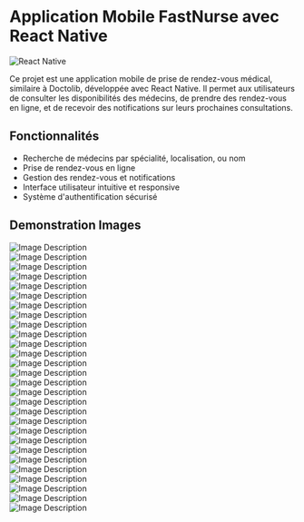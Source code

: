 # Application Mobile FastNurse avec React Native

![React Native](https://reactnative.dev/img/header_logo.svg)

Ce projet est une application mobile de prise de rendez-vous médical, similaire à Doctolib, développée avec React Native. Il permet aux utilisateurs de consulter les disponibilités des médecins, de prendre des rendez-vous en ligne, et de recevoir des notifications sur leurs prochaines consultations.

## Fonctionnalités

- Recherche de médecins par spécialité, localisation, ou nom
- Prise de rendez-vous en ligne
- Gestion des rendez-vous et notifications
- Interface utilisateur intuitive et responsive
- Système d'authentification sécurisé


## Demonstration Images
![Image Description](https://github.com/HaytamBenz5/FastNurseApp/blob/main/Demo/3c0306c1-ed99-4203-a938-f677af7f0fff.jpg?raw=true)  
![Image Description](https://github.com/HaytamBenz5/FastNurseApp/blob/main/Demo/2bd7031d-e0a7-4cca-b4a9-a4b327245d2e.jpg?raw=true)  
![Image Description](https://github.com/HaytamBenz5/FastNurseApp/blob/main/Demo/3af3b6e0-c6ad-4e7d-8957-2d66af6c2073.jpg?raw=true)  
![Image Description](https://github.com/HaytamBenz5/FastNurseApp/blob/main/Demo/041696d7-2ea9-4d59-b1f3-aae088da04f7.jpg?raw=true)  
![Image Description](https://github.com/HaytamBenz5/FastNurseApp/blob/main/Demo/08635ef2-6335-4422-ad45-32324533aa7d.jpg?raw=true)  
![Image Description](https://github.com/HaytamBenz5/FastNurseApp/blob/main/Demo/10636896-dd34-4226-9172-5320ec130de1.jpg?raw=true)  
![Image Description](https://github.com/HaytamBenz5/FastNurseApp/blob/main/Demo/1fbcb848-0fb9-4d54-9d21-bf8868b3a490.jpg?raw=true)  
![Image Description](https://github.com/HaytamBenz5/FastNurseApp/blob/main/Demo/20b67112-496e-4b1f-bf59-1a8780f2a52f.jpg?raw=true)  
![Image Description](https://github.com/HaytamBenz5/FastNurseApp/blob/main/Demo/48ab16fb-afbb-4883-b294-95cf717ac4f5.jpg?raw=true)  
![Image Description](https://github.com/HaytamBenz5/FastNurseApp/blob/main/Demo/57fdf1a0-8882-421d-a15b-a235f481ca90.jpg?raw=true)  
![Image Description](https://github.com/HaytamBenz5/FastNurseApp/blob/main/Demo/7c4c5ecd-11ee-4e7b-8cec-01fa8ba9bbd8.jpg?raw=true)  
![Image Description](https://github.com/HaytamBenz5/FastNurseApp/blob/main/Demo/7c5bb4c0-180c-4485-93ba-2b82d8638758.jpg?raw=true)  
![Image Description](https://github.com/HaytamBenz5/FastNurseApp/blob/main/Demo/82cb3e51-8036-4c5d-b778-e86e16df8427.jpg?raw=true)  
![Image Description](https://github.com/HaytamBenz5/FastNurseApp/blob/main/Demo/844c0886-3720-4e8f-a24e-2460530b426b.jpg?raw=true)  
![Image Description](https://github.com/HaytamBenz5/FastNurseApp/blob/main/Demo/939d906a-eb0a-4932-ab3c-502032ed752b.jpg?raw=true)  
![Image Description](https://github.com/HaytamBenz5/FastNurseApp/blob/main/Demo/9c375613-c918-4cab-aed4-745b1508090e.jpg?raw=true)  
![Image Description](https://github.com/HaytamBenz5/FastNurseApp/blob/main/Demo/a4c58e21-4b41-48a5-8ace-b3e5771035b6.jpg?raw=true)  
![Image Description](https://github.com/HaytamBenz5/FastNurseApp/blob/main/Demo/a5b6aa62-fdc8-495f-863e-aaa6cc6904e7.jpg?raw=true)  
![Image Description](https://github.com/HaytamBenz5/FastNurseApp/blob/main/Demo/a965341a-adc1-4813-8055-8c594aacff23.jpg?raw=true)  
![Image Description](https://github.com/HaytamBenz5/FastNurseApp/blob/main/Demo/aaaa66b4-909b-48c6-8335-dd9195af4a38.jpg?raw=true)  
![Image Description](https://github.com/HaytamBenz5/FastNurseApp/blob/main/Demo/b12dbf1e-20d4-494a-bf40-c1faa92f9ab0.jpg?raw=true)  
![Image Description](https://github.com/HaytamBenz5/FastNurseApp/blob/main/Demo/c1739b30-4c09-4ee9-ba94-2027423d598d.jpg?raw=true)  
![Image Description](https://github.com/HaytamBenz5/FastNurseApp/blob/main/Demo/c34bd300-5015-4b70-b4c6-ca2e3955e8ba.jpg?raw=true)  
![Image Description](https://github.com/HaytamBenz5/FastNurseApp/blob/main/Demo/cfa6eabf-1b0b-4a75-b8fe-743cdc1f082c.jpg?raw=true)  
![Image Description](https://github.com/HaytamBenz5/FastNurseApp/blob/main/Demo/dff3bb46-2231-478e-87bd-396328560a3a.jpg?raw=true)  
![Image Description](https://github.com/HaytamBenz5/FastNurseApp/blob/main/Demo/e84838c3-2428-4c91-a044-d4ef7aef9c73.jpg?raw=true)  
![Image Description](https://github.com/HaytamBenz5/FastNurseApp/blob/main/Demo/eb9c09f8-6b7a-4905-a1df-08e40657e470.jpg?raw=true)  
![Image Description](https://github.com/HaytamBenz5/FastNurseApp/blob/main/Demo/ff4eea4d-6650-4107-9bd6-7caa8f4cf793.jpg?raw=true)

